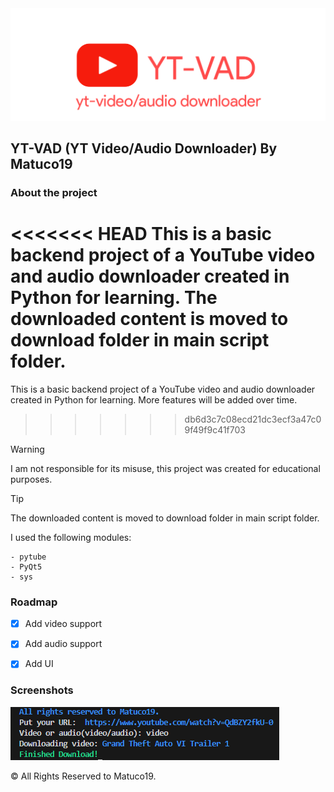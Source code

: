 <center> <img src="Images/logo.png" > </center>



<h2> YT-VAD (YT Video/Audio Downloader) By Matuco19</h2>


<h3> About the project </h3>

<<<<<<< HEAD
This is a basic backend project of a YouTube video and audio downloader created in Python for learning. The downloaded content is moved to download folder in main script folder. 
=======
This is a basic backend project of a YouTube video and audio downloader created in Python for learning. More features will be added over time.
>>>>>>> db6d3c7c08ecd21dc3ecf3a47c09f49f9c41f703

>[!Warning]
>I am not responsible for its misuse, this project was created for educational purposes.

>[!TIP]
>The downloaded content is moved to download folder in main script folder.

I used the following modules: 

```
- pytube
- PyQt5
- sys
```

<h3> Roadmap </h3>

- [x] Add video support
- [x] Add audio support
- [x] Add UI


<h3> Screenshots </h3>

<img src="Images/ytvadScreenshot.png" >



&copy; All Rights Reserved to Matuco19.
